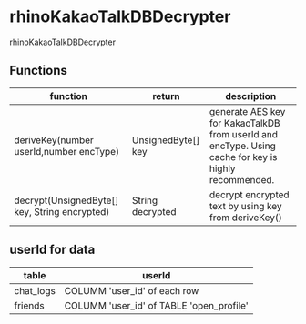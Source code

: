 # rhinoKakaoTalkDBDecrypter
rhinoKakaoTalkDBDecrypter

## Functions

function | return | description
--- | --- | ---
deriveKey(number userId,number encType)| UnsignedByte[] key | generate AES key for KakaoTalkDB from userId and encType. Using cache for key is highly recommended.
decrypt(UnsignedByte[] key, String encrypted) | String decrypted | decrypt encrypted text by using key from deriveKey()

## userId for data

table|  userId
---|---
chat_logs  |COLUMM 'user_id' of each row 
friends| COLUMM 'user_id' of TABLE 'open_profile'
